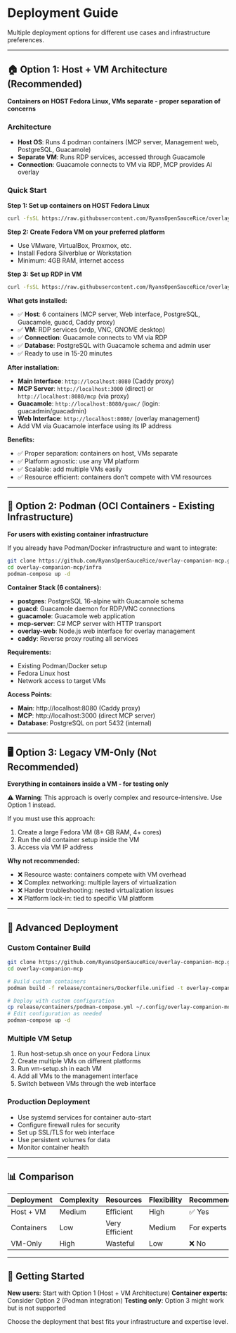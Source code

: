 # Deployment Guide

Multiple deployment options for different use cases and infrastructure preferences.

---

## 🏠 Option 1: Host + VM Architecture (Recommended)

**Containers on HOST Fedora Linux, VMs separate - proper separation of concerns**

### Architecture
- **Host OS**: Runs 4 podman containers (MCP server, Management web, PostgreSQL, Guacamole)
- **Separate VM**: Runs RDP services, accessed through Guacamole
- **Connection**: Guacamole connects to VM via RDP, MCP provides AI overlay

### Quick Start

**Step 1: Set up containers on HOST Fedora Linux**
```bash
curl -fsSL https://raw.githubusercontent.com/RyansOpenSauceRice/overlay-companion-mcp/main/host-setup.sh | bash
```

**Step 2: Create Fedora VM on your preferred platform**
- Use VMware, VirtualBox, Proxmox, etc.
- Install Fedora Silverblue or Workstation
- Minimum: 4GB RAM, internet access

**Step 3: Set up RDP in VM**
```bash
curl -fsSL https://raw.githubusercontent.com/RyansOpenSauceRice/overlay-companion-mcp/main/vm-setup.sh | bash
```

**What gets installed:**
- ✅ **Host**: 6 containers (MCP server, Web interface, PostgreSQL, Guacamole, guacd, Caddy proxy)
- ✅ **VM**: RDP services (xrdp, VNC, GNOME desktop)
- ✅ **Connection**: Guacamole connects to VM via RDP
- ✅ **Database**: PostgreSQL with Guacamole schema and admin user
- ✅ Ready to use in 15-20 minutes

**After installation:**
- **Main Interface**: `http://localhost:8080` (Caddy proxy)
- **MCP Server**: `http://localhost:3000` (direct) or `http://localhost:8080/mcp` (via proxy)
- **Guacamole**: `http://localhost:8080/guac/` (login: guacadmin/guacadmin)
- **Web Interface**: `http://localhost:8080/` (overlay management)
- Add VM via Guacamole interface using its IP address

**Benefits:**
- ✅ Proper separation: containers on host, VMs separate
- ✅ Platform agnostic: use any VM platform
- ✅ Scalable: add multiple VMs easily
- ✅ Resource efficient: containers don't compete with VM resources

---

## 🐳 Option 2: Podman (OCI Containers - Existing Infrastructure)

**For users with existing container infrastructure**

If you already have Podman/Docker infrastructure and want to integrate:

```bash
git clone https://github.com/RyansOpenSauceRice/overlay-companion-mcp.git
cd overlay-companion-mcp/infra
podman-compose up -d
```

**Container Stack (6 containers):**
- **postgres**: PostgreSQL 16-alpine with Guacamole schema
- **guacd**: Guacamole daemon for RDP/VNC connections
- **guacamole**: Guacamole web application
- **mcp-server**: C# MCP server with HTTP transport
- **overlay-web**: Node.js web interface for overlay management
- **caddy**: Reverse proxy routing all services

**Requirements:**
- Existing Podman/Docker setup
- Fedora Linux host
- Network access to target VMs

**Access Points:**
- **Main**: http://localhost:8080 (Caddy proxy)
- **MCP**: http://localhost:3000 (direct MCP server)
- **Database**: PostgreSQL on port 5432 (internal)

---

## 🖥️ Option 3: Legacy VM-Only (Not Recommended)

**Everything in containers inside a VM - for testing only**

⚠️ **Warning**: This approach is overly complex and resource-intensive. Use Option 1 instead.

If you must use this approach:
1. Create a large Fedora VM (8+ GB RAM, 4+ cores)
2. Run the old container setup inside the VM
3. Access via VM IP address

**Why not recommended:**
- ❌ Resource waste: containers compete with VM overhead
- ❌ Complex networking: multiple layers of virtualization
- ❌ Harder troubleshooting: nested virtualization issues
- ❌ Platform lock-in: tied to specific VM platform

---

## 🔧 Advanced Deployment

### Custom Container Build
```bash
git clone https://github.com/RyansOpenSauceRice/overlay-companion-mcp.git
cd overlay-companion-mcp

# Build custom containers
podman build -f release/containers/Dockerfile.unified -t overlay-companion:custom .

# Deploy with custom configuration
cp release/containers/podman-compose.yml ~/.config/overlay-companion-mcp/
# Edit configuration as needed
podman-compose up -d
```

### Multiple VM Setup
1. Run host-setup.sh once on your Fedora Linux
2. Create multiple VMs on different platforms
3. Run vm-setup.sh in each VM
4. Add all VMs to the management interface
5. Switch between VMs through the web interface

### Production Deployment
- Use systemd services for container auto-start
- Configure firewall rules for security
- Set up SSL/TLS for web interface
- Use persistent volumes for data
- Monitor container health

---

## 📊 Comparison

| Deployment | Complexity | Resources | Flexibility | Recommended |
|------------|------------|-----------|-------------|-------------|
| Host + VM  | Medium     | Efficient | High        | ✅ Yes      |
| Containers | Low        | Very Efficient | Medium | For experts |
| VM-Only    | High       | Wasteful  | Low         | ❌ No       |

---

## 🚀 Getting Started

**New users**: Start with Option 1 (Host + VM Architecture)
**Container experts**: Consider Option 2 (Podman integration)
**Testing only**: Option 3 might work but is not supported

Choose the deployment that best fits your infrastructure and expertise level.